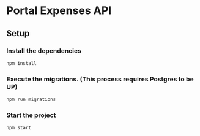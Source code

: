 # Portal Expenses API

## Setup

### Install the dependencies

```bash
npm install
```

### Execute the migrations. (This process requires Postgres to be UP)

```bash
npm run migrations
```

### Start the project

```bash
npm start
```
